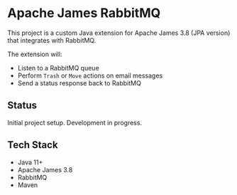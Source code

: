 # Apache James RabbitMQ

This project is a custom Java extension for Apache James 3.8 (JPA version) that integrates with RabbitMQ.

The extension will:
- Listen to a RabbitMQ queue
- Perform `Trash` or `Move` actions on email messages
- Send a status response back to RabbitMQ

## Status
Initial project setup. Development in progress.

## Tech Stack
- Java 11+
- Apache James 3.8
- RabbitMQ
- Maven
